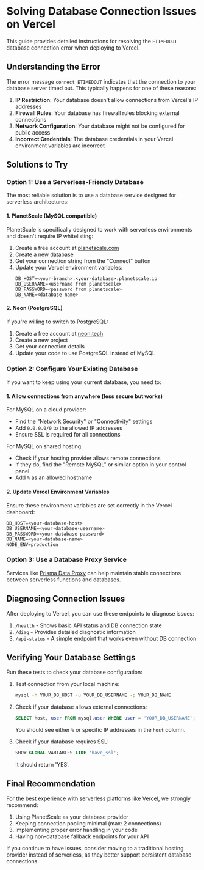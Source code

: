 # Solving Database Connection Issues on Vercel

This guide provides detailed instructions for resolving the `ETIMEDOUT` database connection error when deploying to Vercel.

## Understanding the Error

The error message `connect ETIMEDOUT` indicates that the connection to your database server timed out. This typically happens for one of these reasons:

1. **IP Restriction**: Your database doesn't allow connections from Vercel's IP addresses
2. **Firewall Rules**: Your database has firewall rules blocking external connections
3. **Network Configuration**: Your database might not be configured for public access
4. **Incorrect Credentials**: The database credentials in your Vercel environment variables are incorrect

## Solutions to Try

### Option 1: Use a Serverless-Friendly Database

The most reliable solution is to use a database service designed for serverless architectures:

#### 1. PlanetScale (MySQL compatible)

PlanetScale is specifically designed to work with serverless environments and doesn't require IP whitelisting:

1. Create a free account at [planetscale.com](https://planetscale.com)
2. Create a new database
3. Get your connection string from the "Connect" button
4. Update your Vercel environment variables:
   ```
   DB_HOST=<your-branch>.<your-database>.planetscale.io
   DB_USERNAME=<username from planetscale>
   DB_PASSWORD=<password from planetscale>
   DB_NAME=<database name>
   ```

#### 2. Neon (PostgreSQL)

If you're willing to switch to PostgreSQL:

1. Create a free account at [neon.tech](https://neon.tech)
2. Create a new project
3. Get your connection details
4. Update your code to use PostgreSQL instead of MySQL

### Option 2: Configure Your Existing Database

If you want to keep using your current database, you need to:

#### 1. Allow connections from anywhere (less secure but works)

For MySQL on a cloud provider:
- Find the "Network Security" or "Connectivity" settings
- Add `0.0.0.0/0` to the allowed IP addresses
- Ensure SSL is required for all connections

For MySQL on shared hosting:
- Check if your hosting provider allows remote connections
- If they do, find the "Remote MySQL" or similar option in your control panel
- Add `%` as an allowed hostname

#### 2. Update Vercel Environment Variables

Ensure these environment variables are set correctly in the Vercel dashboard:

```
DB_HOST=<your-database-host>
DB_USERNAME=<your-database-username>
DB_PASSWORD=<your-database-password>
DB_NAME=<your-database-name>
NODE_ENV=production
```

### Option 3: Use a Database Proxy Service

Services like [Prisma Data Proxy](https://www.prisma.io/docs/data-platform/data-proxy) can help maintain stable connections between serverless functions and databases.

## Diagnosing Connection Issues

After deploying to Vercel, you can use these endpoints to diagnose issues:

1. `/health` - Shows basic API status and DB connection state
2. `/diag` - Provides detailed diagnostic information
3. `/api-status` - A simple endpoint that works even without DB connection

## Verifying Your Database Settings

Run these tests to check your database configuration:

1. Test connection from your local machine:
   ```bash
   mysql -h YOUR_DB_HOST -u YOUR_DB_USERNAME -p YOUR_DB_NAME
   ```

2. Check if your database allows external connections:
   ```sql
   SELECT host, user FROM mysql.user WHERE user = 'YOUR_DB_USERNAME';
   ```
   You should see either `%` or specific IP addresses in the `host` column.

3. Check if your database requires SSL:
   ```sql
   SHOW GLOBAL VARIABLES LIKE 'have_ssl';
   ```
   It should return 'YES'.

## Final Recommendation

For the best experience with serverless platforms like Vercel, we strongly recommend:

1. Using PlanetScale as your database provider
2. Keeping connection pooling minimal (max: 2 connections)
3. Implementing proper error handling in your code
4. Having non-database fallback endpoints for your API

If you continue to have issues, consider moving to a traditional hosting provider instead of serverless, as they better support persistent database connections. 